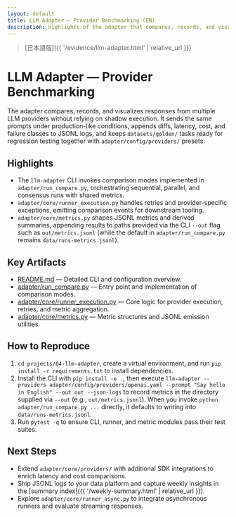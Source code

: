 ```yaml
---
layout: default
title: LLM Adapter — Provider Benchmarking (EN)
description: Highlights of the adapter that compares, records, and visualizes multi-provider LLM responses
---
```


> [日本語版]({{ '/evidence/llm-adapter.html' | relative_url }})

# LLM Adapter — Provider Benchmarking

The adapter compares, records, and visualizes responses from multiple LLM providers without relying on shadow execution. It sends
the same prompts under production-like conditions, appends diffs, latency, cost, and failure classes to JSONL logs, and keeps
`datasets/golden/` tasks ready for regression testing together with `adapter/config/providers/` presets.

## Highlights

- The `llm-adapter` CLI invokes comparison modes implemented in `adapter/run_compare.py`, orchestrating sequential, parallel, and consensus runs with shared metrics.
- `adapter/core/runner_execution.py` handles retries and provider-specific exceptions, emitting comparison events for downstream tooling.
- `adapter/core/metrics.py` shapes JSONL metrics and derived summaries, appending results to paths provided via the CLI `--out` flag such as `out/metrics.jsonl` (while the default in `adapter/run_compare.py` remains `data/runs-metrics.jsonl`).

## Key Artifacts

- [README.md](https://github.com/Ryosuke4219/portfolio/blob/main/projects/04-llm-adapter/README.md) — Detailed CLI and configuration overview.
- [adapter/run_compare.py](https://github.com/Ryosuke4219/portfolio/blob/main/projects/04-llm-adapter/adapter/run_compare.py) — Entry point and implementation of comparison modes.
- [adapter/core/runner_execution.py](https://github.com/Ryosuke4219/portfolio/blob/main/projects/04-llm-adapter/adapter/core/runner_execution.py) — Core logic for provider execution, retries, and metric aggregation.
- [adapter/core/metrics.py](https://github.com/Ryosuke4219/portfolio/blob/main/projects/04-llm-adapter/adapter/core/metrics.py) — Metric structures and JSONL emission utilities.

## How to Reproduce

1. `cd projects/04-llm-adapter`, create a virtual environment, and run `pip install -r requirements.txt` to install dependencies.
2. Install the CLI with `pip install -e .`, then execute `llm-adapter --providers adapter/config/providers/openai.yaml --prompt "Say hello in English" --out out --json-logs` to record metrics in the directory supplied via `--out` (e.g., `out/metrics.jsonl`). When you invoke `python adapter/run_compare.py ...` directly, it defaults to writing into `data/runs-metrics.jsonl`.
3. Run `pytest -q` to ensure CLI, runner, and metric modules pass their test suites.

## Next Steps

- Extend `adapter/core/providers/` with additional SDK integrations to enrich latency and cost comparisons.
- Ship JSONL logs to your data platform and capture weekly insights in the [summary index]({{ '/weekly-summary.html' | relative_url }}).
- Explore `adapter/core/runner_async.py` to integrate asynchronous runners and evaluate streaming responses.
